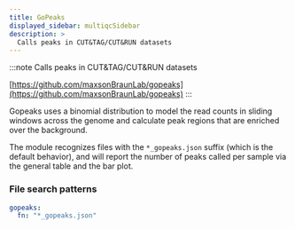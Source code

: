 ```yaml
---
title: GoPeaks
displayed_sidebar: multiqcSidebar
description: >
  Calls peaks in CUT&TAG/CUT&RUN datasets
---
```


<!--
~~~~~ DO NOT EDIT ~~~~~
This file is autogenerated from the MultiQC module python docstring.
Do not edit the markdown, it will be overwritten.

File path for the source of this content: multiqc/modules/gopeaks/gopeaks.py
~~~~~~~~~~~~~~~~~~~~~~~
-->

:::note
Calls peaks in CUT&TAG/CUT&RUN datasets

[https://github.com/maxsonBraunLab/gopeaks](https://github.com/maxsonBraunLab/gopeaks)
:::

Gopeaks uses a binomial distribution to model the read counts in sliding windows across
the genome and calculate peak regions that are enriched over the background.

The module recognizes files with the `*_gopeaks.json` suffix (which is the default behavior), and will report
the number of peaks called per sample via the general table and the bar plot.

### File search patterns

```yaml
gopeaks:
  fn: "*_gopeaks.json"
```
